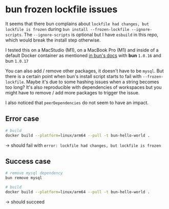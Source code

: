 # bun frozen lockfile issues

It seems that there bun complains about `lockfile had changes, but lockfile is frozen` during `bun install --frozen-lockfile --ignore-scripts`. 
The `--ignore-scripts` is optional but I have `esbuild` in this repo, which would break the install step otherwise. 

I tested this on a MacStudio (M1), on a MacBook Pro (M1) and inside of a default Docker container as mentioned [in bun's docs](https://bun.sh/guides/ecosystem/docker) with **bun** `1.0.16` and bun `1.0.17`

You can also add / remove other packages, it doesn't have to be `mysql`. But there is a certain point when bun's install script starts to fail with `--frozen-lockfile`. Maybe it's due to some hashing issues when a string becomes too long? It's also reproducible with dependencies of workspaces but you might have to remove / add more packages to trigger the issue.

I also noticed that `peerDependencies` do not seem to have an impact.

## Error case

```sh
# build
docker build --platform=linux/arm64 --pull -t bun-hello-world .
``` 
-> should fail with `error: lockfile had changes, but lockfile is frozen`

## Success case

```sh
# remove mysql dependency
bun remove mysql

# build
docker build --platform=linux/arm64 --pull -t bun-hello-world .
``` 

-> should succeed


